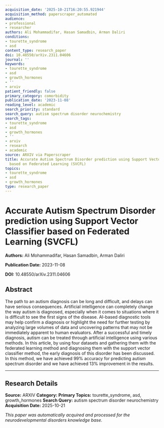 ```yaml
---
acquisition_date: '2025-10-21T16:20:55.921944'
acquisition_method: paperscraper_automated
audience:
- professional
- researcher
authors: Ali Mohammadifar, Hasan Samadbin, Arman Daliri
conditions:
- tourette_syndrome
- asd
content_type: research_paper
doi: 10.48550/arXiv.2311.04606
journal: ''
keywords:
- tourette_syndrome
- asd
- growth_hormones
- ''
- arxiv
patient_friendly: false
primary_category: comorbidity
publication_date: '2023-11-08'
reading_level: academic
search_priority: standard
search_query: autism spectrum disorder neurochemistry
search_tags:
- tourette_syndrome
- asd
- growth_hormones
- ''
- arxiv
- research
- academic
source: ARXIV via Paperscraper
title: Accurate Autism Spectrum Disorder prediction using Support Vector Classifier
  based on Federated Learning (SVCFL)
topics:
- tourette_syndrome
- asd
- growth_hormones
type: research_paper
---
```


# Accurate Autism Spectrum Disorder prediction using Support Vector Classifier based on Federated Learning (SVCFL)

**Authors:** Ali Mohammadifar, Hasan Samadbin, Arman Daliri

**Publication Date:** 2023-11-08

**DOI:** 10.48550/arXiv.2311.04606

## Abstract

The path to an autism diagnosis can be long and difficult, and delays can have serious consequences. Artificial intelligence can completely change the way autism is diagnosed, especially when it comes to situations where it is difficult to see the first signs of the disease. AI-based diagnostic tools may help confirm a diagnosis or highlight the need for further testing by analyzing large volumes of data and uncovering patterns that may not be immediately apparent to human evaluators. After a successful and timely diagnosis, autism can be treated through artificial intelligence using various methods. In this article, by using four datasets and gathering them with the federated learning method and diagnosing them with the support vector classifier method, the early diagnosis of this disorder has been discussed. In this method, we have achieved 99% accuracy for predicting autism spectrum disorder and we have achieved 13% improvement in the results.

---

## Research Details

**Source:** ARXIV
**Category:** 
**Primary Topics:** tourette_syndrome, asd, growth_hormones
**Search Query:** autism spectrum disorder neurochemistry
**Acquisition Date:** 2025-10-21

*This paper was automatically acquired and processed for the neurodevelopmental disorders knowledge base.*
